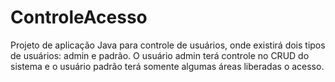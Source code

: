 # ControleAcesso
Projeto de aplicação Java para controle de usuários, onde existirá dois tipos de usuários: admin e padrão. O usuário admin terá controle no CRUD do sistema e o usuário padrão terá somente algumas áreas liberadas o acesso.
